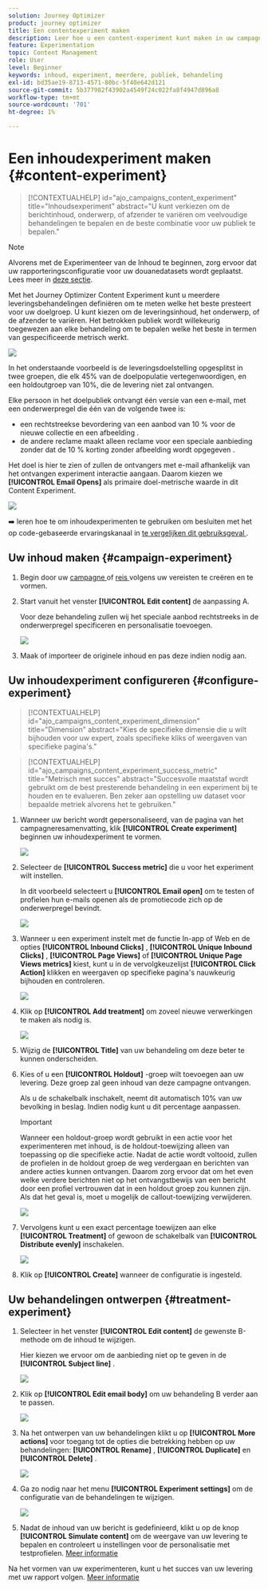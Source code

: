 ```yaml
---
solution: Journey Optimizer
product: journey optimizer
title: Een contentexperiment maken
description: Leer hoe u een content-experiment kunt maken in uw campagnes
feature: Experimentation
topic: Content Management
role: User
level: Beginner
keywords: inhoud, experiment, meerdere, publiek, behandeling
exl-id: bd35ae19-8713-4571-80bc-5f40e642d121
source-git-commit: 5b377982f43902a4549f24c022fa8f4947d896a8
workflow-type: tm+mt
source-wordcount: '701'
ht-degree: 1%

---
```


# Een inhoudexperiment maken {#content-experiment}

>[!CONTEXTUALHELP]
>id="ajo_campaigns_content_experiment"
>title="Inhoudsexperiment"
>abstract="U kunt verkiezen om de berichtinhoud, onderwerp, of afzender te variëren om veelvoudige behandelingen te bepalen en de beste combinatie voor uw publiek te bepalen."

>[!NOTE]
>
>Alvorens met de Experimenteer van de Inhoud te beginnen, zorg ervoor dat uw rapporteringsconfiguratie voor uw douanedatasets wordt geplaatst. Lees meer in [deze sectie](../reports/reporting-configuration.md).

Met het Journey Optimizer Content Experiment kunt u meerdere leveringsbehandelingen definiëren om te meten welke het beste presteert voor uw doelgroep. U kunt kiezen om de leveringsinhoud, het onderwerp, of de afzender te variëren. Het betrokken publiek wordt willekeurig toegewezen aan elke behandeling om te bepalen welke het beste in termen van gespecificeerde metrisch werkt.

![](../rn/assets/do-not-localize/experiment.gif)

In het onderstaande voorbeeld is de leveringsdoelstelling opgesplitst in twee groepen, die elk 45% van de doelpopulatie vertegenwoordigen, en een holdoutgroep van 10%, die de levering niet zal ontvangen.

Elke persoon in het doelpubliek ontvangt één versie van een e-mail, met een onderwerpregel die één van de volgende twee is:

* een rechtstreekse bevordering van een aanbod van 10 % voor de nieuwe collectie en een afbeelding .
* de andere reclame maakt alleen reclame voor een speciale aanbieding zonder dat de 10 % korting zonder afbeelding wordt opgegeven .

Het doel is hier te zien of zullen de ontvangers met e-mail afhankelijk van het ontvangen experiment interactie aangaan. Daarom kiezen we **[!UICONTROL Email Opens]** als primaire doel-metrische waarde in dit Content Experiment.

![](assets/content_experiment.png)

➡️ leren hoe te om inhoudexperimenten te gebruiken om besluiten met het op code-gebaseerde ervaringskanaal in [ te vergelijken dit gebruiksgeval ](experience-decisioning-uc.md).

## Uw inhoud maken {#campaign-experiment}

1. Begin door uw [ campagne ](../campaigns/create-campaign.md) of [ reis ](../building-journeys/journeys-message.md) volgens uw vereisten te creëren en te vormen.

1. Start vanuit het venster **[!UICONTROL Edit content]** de aanpassing A.

   Voor deze behandeling zullen wij het speciale aanbod rechtstreeks in de onderwerpregel specificeren en personalisatie toevoegen.

   ![](assets/content_experiment_5.png)

1. Maak of importeer de originele inhoud en pas deze indien nodig aan.

## Uw inhoudexperiment configureren {#configure-experiment}

>[!CONTEXTUALHELP]
>id="ajo_campaigns_content_experiment_dimension"
>title="Dimension"
>abstract="Kies de specifieke dimensie die u wilt bijhouden voor uw expert, zoals specifieke kliks of weergaven van specifieke pagina&#39;s."

>[!CONTEXTUALHELP]
>id="ajo_campaigns_content_experiment_success_metric"
>title="Metrisch met succes"
>abstract="Succesvolle maatstaf wordt gebruikt om de best presterende behandeling in een experiment bij te houden en te evalueren. Ben zeker aan opstelling uw dataset voor bepaalde metriek alvorens het te gebruiken."

1. Wanneer uw bericht wordt gepersonaliseerd, van de pagina van het campagneresamenvatting, klik **[!UICONTROL Create experiment]** beginnen uw inhoudexperiment te vormen.

   ![](assets/content_experiment_3.png)

1. Selecteer de **[!UICONTROL Success metric]** die u voor het experiment wilt instellen.

   In dit voorbeeld selecteert u **[!UICONTROL Email open]** om te testen of profielen hun e-mails openen als de promotiecode zich op de onderwerpregel bevindt.

   ![](assets/content_experiment_11.png)

1. Wanneer u een experiment instelt met de functie In-app of Web en de opties **[!UICONTROL Inbound Clicks]** , **[!UICONTROL Unique Inbound Clicks]** , **[!UICONTROL Page Views]** of **[!UICONTROL Unique Page Views metrics]** kiest, kunt u in de vervolgkeuzelijst **[!UICONTROL Click Action]** klikken en weergaven op specifieke pagina&#39;s nauwkeurig bijhouden en controleren.

   ![](assets/content_experiment_20.png)

1. Klik op **[!UICONTROL Add treatment]** om zoveel nieuwe verwerkingen te maken als nodig is.

   ![](assets/content_experiment_8.png)

1. Wijzig de **[!UICONTROL Title]** van uw behandeling om deze beter te kunnen onderscheiden.

1. Kies of u een **[!UICONTROL Holdout]** -groep wilt toevoegen aan uw levering. Deze groep zal geen inhoud van deze campagne ontvangen.

   Als u de schakelbalk inschakelt, neemt dit automatisch 10% van uw bevolking in beslag. Indien nodig kunt u dit percentage aanpassen.

   >[!IMPORTANT]
   >
   >Wanneer een holdout-groep wordt gebruikt in een actie voor het experimenteren met inhoud, is de holdout-toewijzing alleen van toepassing op die specifieke actie. Nadat de actie wordt voltooid, zullen de profielen in de holdout groep de weg verdergaan en berichten van andere acties kunnen ontvangen. Daarom zorg ervoor dat om het even welke verdere berichten niet op het ontvangstbewijs van een bericht door een profiel vertrouwen dat in een holdout groep zou kunnen zijn. Als dat het geval is, moet u mogelijk de callout-toewijzing verwijderen.

   ![](assets/content_experiment_12.png)

1. Vervolgens kunt u een exact percentage toewijzen aan elke **[!UICONTROL Treatment]** of gewoon de schakelbalk van **[!UICONTROL Distribute evenly]** inschakelen.

   ![](assets/content_experiment_13.png)

1. Klik op **[!UICONTROL Create]** wanneer de configuratie is ingesteld.

## Uw behandelingen ontwerpen {#treatment-experiment}

1. Selecteer in het venster **[!UICONTROL Edit content]** de gewenste B-methode om de inhoud te wijzigen.

   Hier kiezen we ervoor om de aanbieding niet op te geven in de **[!UICONTROL Subject line]** .

   ![](assets/content_experiment_18.png)

1. Klik op **[!UICONTROL Edit email body]** om uw behandeling B verder aan te passen.

   ![](assets/content_experiment_9.png)

1. Na het ontwerpen van uw behandelingen klikt u op **[!UICONTROL More actions]** voor toegang tot de opties die betrekking hebben op uw behandelingen: **[!UICONTROL Rename]** , **[!UICONTROL Duplicate]** en **[!UICONTROL Delete]** .

   ![](assets/content_experiment_7.png)

1. Ga zo nodig naar het menu **[!UICONTROL Experiment settings]** om de configuratie van de behandelingen te wijzigen.

   ![](assets/content_experiment_19.png)

1. Nadat de inhoud van uw bericht is gedefinieerd, klikt u op de knop **[!UICONTROL Simulate content]** om de weergave van uw levering te bepalen en controleert u instellingen voor de personalisatie met testprofielen. [Meer informatie](../content-management/preview-test.md)

Na het vormen van uw experimenteren, kunt u het succes van uw levering met uw rapport volgen. [Meer informatie](../reports/campaign-global-report-cja-experimentation.md)

